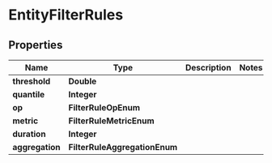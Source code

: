

# EntityFilterRules


## Properties

Name | Type | Description | Notes
------------ | ------------- | ------------- | -------------
**threshold** | **Double** |  | 
**quantile** | **Integer** |  | 
**op** | **FilterRuleOpEnum** |  | 
**metric** | **FilterRuleMetricEnum** |  | 
**duration** | **Integer** |  | 
**aggregation** | **FilterRuleAggregationEnum** |  | 



